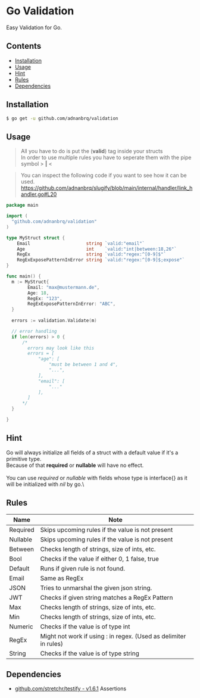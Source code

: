 # Go Validation

Easy Validation for Go.

## Contents

- [Installation](#installation)
- [Usage](#usage)
- [Hint](#hint)
- [Rules](#rules)
- [Dependencies](#dependencies)

## Installation

```sh
$ go get -u github.com/adnanbrq/validation
```

## Usage

> All you have to do is put the (**valid**) tag inside your structs\
> In order to use multiple rules you have to seperate them with the pipe symbol > **|** <

> You can inspect the following code if you want to see how it can be used.
> https://github.com/adnanbrq/slugify/blob/main/internal/handler/link_handler.go#L20

```go
package main

import (
  "github.com/adnanbrq/validation"
)

type MyStruct struct {
	Email                     string `valid:"email"`
	Age                       int    `valid:"int|between:18,26"`
	RegEx                     string `valid:"regex:^[0-9]$"`
	RegExExposePatternInError string `valid:"regex:^[0-9]$;expose"`
}

func main() {
  m := MyStruct{
		Email: "max@mustermann.de",
		Age: 18,
		RegEx: "123",
		RegExExposePatternInError: "ABC",
  }
  
  errors := validation.Validate(m)

  // error handling
  if len(errors) > 0 {
	  /*
		errors may look like this
		errors = [
			"age": [
				"must be between 1 and 4",
				"...",
			],
			"email": [
				"..."
			],
		]
	  */
  }

}
```
## Hint

Go will always initialize all fields of a struct with a default value if it's a primitive type.\
Because of that **required** or **nullable** will have no effect.\
\
You can use *required* or *nullable* with fields whose type is interface{} as it will be initialized with *nil* by go.\

## Rules
| Name | Note |
|-|-|
| Required | Skips upcoming rules if the value is not present |
| Nullable | Skips upcoming rules if the value is not present |
| Between | Checks length of strings, size of ints, etc. |
| Bool | Checks if the value if either 0, 1 false, true |
| Default | Runs if given rule is not found. |
| Email | Same as RegEx |
| JSON | Tries to unmarshal the given json string. |
| JWT | Checks if given string matches a RegEx Pattern |
| Max | Checks length of strings, size of ints, etc. |
| Min | Checks length of strings, size of ints, etc. |
| Numeric | Checks if the value is of type int |
| RegEx | Might not work if using : in regex. (Used as delimiter in rules) |
| String | Checks if the value is of type string |

## Dependencies

- [github.com/stretchr/testify - v1.6.1](https://github.com/stretchr/testify)
Assertions